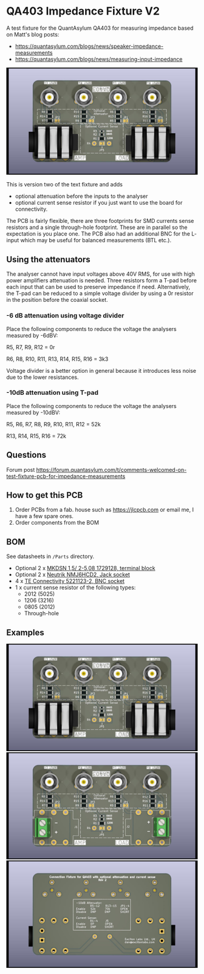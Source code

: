 # QA403 Impedance Fixture V2

A test fixture for the QuantAsylum QA403 for measuring impedance based on Matt's blog posts:
* https://quantasylum.com/blogs/news/speaker-impedance-measurements
* https://quantasylum.com/blogs/news/measuring-input-impedance

![PCB only](https://github.com/excitonlabs/QA403-Impedance-Fixture-V2/blob/master/Images/jacks.jpg?raw=true)

This is version two of the text fixture and adds
 * optional attenuation before the inputs to the analyser
 * optional current sense resistor if you just want to use the board for connectivity.

The PCB is fairly flexible, there are three footprints for SMD currents sense resistors and a single through-hole footprint. These are in parallel so the expectation is you place one. The PCB also had an additional BNC for the L- input which may be useful for balanced measurements (BTL etc.).

## Using the attenuators

The analyser cannot have input voltages above 40V RMS, for use with high power amplifiers attenuation is needed. Three resistors form a T-pad before each input that can be used to preserve impedance if need. Alternatively, the T-pad can be reduced to a simple voltage divider by using a 0r resistor in the position before the coaxial socket.

### -6 dB attenuation using voltage divider

Place the following components to reduce the voltage the analysers measured by -6dBV:

R5, R7, R9, R12 = 0r

R6, R8, R10, R11, R13, R14, R15, R16 = 3k3

Voltage divider is a better option in general because it introduces less noise due to the lower resistances.

### -10dB attenuation using T-pad

Place the following components to reduce the voltage the analysers measured by -10dBV:

R5, R6, R7, R8, R9, R10, R11, R12 = 52k

R13, R14, R15, R16 = 72k


## Questions

Forum post https://forum.quantasylum.com/t/comments-welcomed-on-test-fixture-pcb-for-impedance-measurements

## How to get this PCB

1. Order PCBs from a fab. house such as https://jlcpcb.com or email me, I have a few spare ones.
2. Order components from the BOM

## BOM

See datasheets in `/Parts` directory.

* Optional 2 x [MKDSN 1,5/ 2-5,08 1729128, terminal block](https://www.phoenixcontact.com/en-us/products/printed-circuit-board-terminal-mkdsn-15-2-508-1729128)
* Optional 2 x [Neutrik NMJ6HCD2, Jack socket](https://www.neutrik.com/en/product/nmj6hcd2)
* 4  x [TE Connectivity 5221123-2, BNC socket](https://www.te.com/usa-en/product-5221123-2.html)
* 1 x current sense resistor of the following types:
  * 2012 (5025)
  * 1206 (3216)
  * 0805 (2012)
  * Through-hole 

## Examples

![PCB with jack sockets](https://github.com/excitonlabs/QA403-Impedance-Fixture-V2/blob/master/Images/jacks.jpg?raw=true)
![PCB with terminals](https://github.com/excitonlabs/QA403-Impedance-Fixture-V2/blob/master/Images/terminals.jpg?raw=true)
![PCB's back](https://github.com/excitonlabs/QA403-Impedance-Fixture-V2/blob/master/Images/back.jpg?raw=true)
